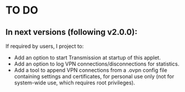 # TO DO

## In next versions (following v2.0.0):

If required by users, I project to:
  * Add an option to start Transmission at startup of this applet.
  * Add an option to log VPN connections/disconnections for statistics.
  * Add a tool to append VPN connections from a .ovpn config file containing settings and certificates, for personal use only (not for system-wide use, which requires root privileges).
